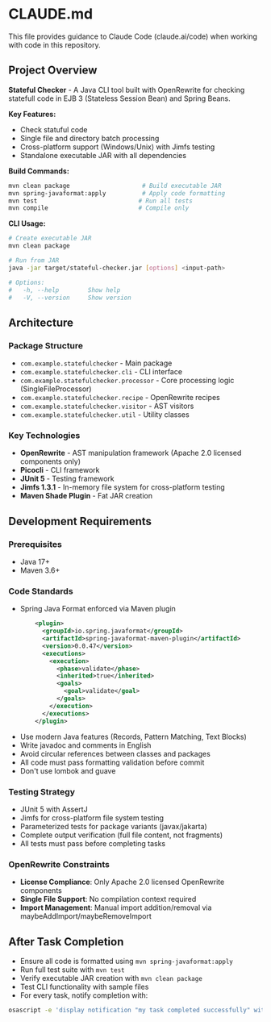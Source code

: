 # CLAUDE.md

This file provides guidance to Claude Code (claude.ai/code) when working with code in this
repository.

## Project Overview

**Stateful Checker** - A Java CLI tool built with OpenRewrite for checking statefull code in EJB 3 (Stateless Session Bean) and Spring Beans.

**Key Features:**
- Check statuful code
- Single file and directory batch processing
- Cross-platform support (Windows/Unix) with Jimfs testing
- Standalone executable JAR with all dependencies

**Build Commands:**

```bash
mvn clean package                    # Build executable JAR
mvn spring-javaformat:apply          # Apply code formatting
mvn test                            # Run all tests
mvn compile                         # Compile only
```

**CLI Usage:**
```bash
# Create executable JAR
mvn clean package

# Run from JAR
java -jar target/stateful-checker.jar [options] <input-path>

# Options:
#   -h, --help        Show help
#   -V, --version     Show version
```

## Architecture

### Package Structure
- `com.example.statefulchecker` - Main package
- `com.example.statefulchecker.cli` - CLI interface
- `com.example.statefulchecker.processor` - Core processing logic (SingleFileProcessor)
- `com.example.statefulchecker.recipe` - OpenRewrite recipes
- `com.example.statefulchecker.visitor` - AST visitors
- `com.example.statefulchecker.util` - Utility classes

### Key Technologies
- **OpenRewrite** - AST manipulation framework (Apache 2.0 licensed components only)
- **Picocli** - CLI framework
- **JUnit 5** - Testing framework
- **Jimfs 1.3.1** - In-memory file system for cross-platform testing
- **Maven Shade Plugin** - Fat JAR creation


## Development Requirements

### Prerequisites
- Java 17+
- Maven 3.6+

### Code Standards
- Spring Java Format enforced via Maven plugin
  ```xml
      <plugin>
        <groupId>io.spring.javaformat</groupId>
        <artifactId>spring-javaformat-maven-plugin</artifactId>
        <version>0.0.47</version>
        <executions>
          <execution>
            <phase>validate</phase>
            <inherited>true</inherited>
            <goals>
              <goal>validate</goal>
            </goals>
          </execution>
        </executions>
      </plugin>
  ```
- Use modern Java features (Records, Pattern Matching, Text Blocks)
- Write javadoc and comments in English
- Avoid circular references between classes and packages
- All code must pass formatting validation before commit
- Don't use lombok and guave

### Testing Strategy
- JUnit 5 with AssertJ
- Jimfs for cross-platform file system testing
- Parameterized tests for package variants (javax/jakarta)
- Complete output verification (full file content, not fragments)
- All tests must pass before completing tasks

### OpenRewrite Constraints
- **License Compliance**: Only Apache 2.0 licensed OpenRewrite components
- **Single File Support**: No compilation context required
- **Import Management**: Manual import addition/removal via maybeAddImport/maybeRemoveImport

## After Task Completion

- Ensure all code is formatted using `mvn spring-javaformat:apply`
- Run full test suite with `mvn test`
- Verify executable JAR creation with `mvn clean package`
- Test CLI functionality with sample files
- For every task, notify completion with:

```bash
osascript -e 'display notification "my task completed successfully" with title "Development Complete"'
```